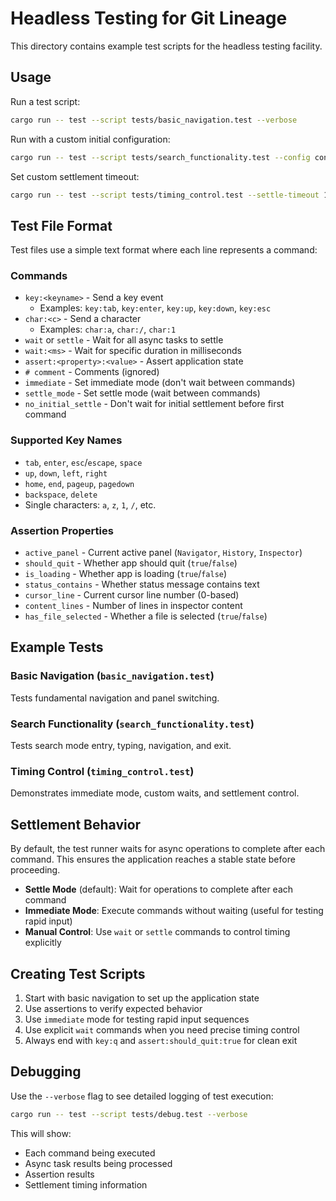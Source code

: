 # Headless Testing for Git Lineage

This directory contains example test scripts for the headless testing facility.

## Usage

Run a test script:
```bash
cargo run -- test --script tests/basic_navigation.test --verbose
```

Run with a custom initial configuration:
```bash
cargo run -- test --script tests/search_functionality.test --config config.json
```

Set custom settlement timeout:
```bash
cargo run -- test --script tests/timing_control.test --settle-timeout 10
```

## Test File Format

Test files use a simple text format where each line represents a command:

### Commands

- `key:<keyname>` - Send a key event
  - Examples: `key:tab`, `key:enter`, `key:up`, `key:down`, `key:esc`
- `char:<c>` - Send a character
  - Examples: `char:a`, `char:/`, `char:1`
- `wait` or `settle` - Wait for all async tasks to settle
- `wait:<ms>` - Wait for specific duration in milliseconds
- `assert:<property>:<value>` - Assert application state
- `# comment` - Comments (ignored)
- `immediate` - Set immediate mode (don't wait between commands)
- `settle_mode` - Set settle mode (wait between commands)
- `no_initial_settle` - Don't wait for initial settlement before first command

### Supported Key Names

- `tab`, `enter`, `esc`/`escape`, `space`
- `up`, `down`, `left`, `right`
- `home`, `end`, `pageup`, `pagedown`
- `backspace`, `delete`
- Single characters: `a`, `z`, `1`, `/`, etc.

### Assertion Properties

- `active_panel` - Current active panel (`Navigator`, `History`, `Inspector`)
- `should_quit` - Whether app should quit (`true`/`false`)
- `is_loading` - Whether app is loading (`true`/`false`)
- `status_contains` - Whether status message contains text
- `cursor_line` - Current cursor line number (0-based)
- `content_lines` - Number of lines in inspector content
- `has_file_selected` - Whether a file is selected (`true`/`false`)

## Example Tests

### Basic Navigation (`basic_navigation.test`)
Tests fundamental navigation and panel switching.

### Search Functionality (`search_functionality.test`)
Tests search mode entry, typing, navigation, and exit.

### Timing Control (`timing_control.test`)
Demonstrates immediate mode, custom waits, and settlement control.

## Settlement Behavior

By default, the test runner waits for async operations to complete after each command. This ensures the application reaches a stable state before proceeding.

- **Settle Mode** (default): Wait for operations to complete after each command
- **Immediate Mode**: Execute commands without waiting (useful for testing rapid input)
- **Manual Control**: Use `wait` or `settle` commands to control timing explicitly

## Creating Test Scripts

1. Start with basic navigation to set up the application state
2. Use assertions to verify expected behavior
3. Use `immediate` mode for testing rapid input sequences
4. Use explicit `wait` commands when you need precise timing control
5. Always end with `key:q` and `assert:should_quit:true` for clean exit

## Debugging

Use the `--verbose` flag to see detailed logging of test execution:

```bash
cargo run -- test --script tests/debug.test --verbose
```

This will show:
- Each command being executed
- Async task results being processed
- Assertion results
- Settlement timing information